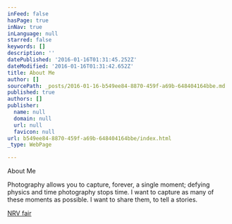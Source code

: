 ```yaml
---
inFeed: false
hasPage: true
inNav: true
inLanguage: null
starred: false
keywords: []
description: ''
datePublished: '2016-01-16T01:31:45.252Z'
dateModified: '2016-01-16T01:31:42.652Z'
title: About Me
author: []
sourcePath: _posts/2016-01-16-b549ee84-8870-459f-a69b-648404164bbe.md
published: true
authors: []
publisher:
  name: null
  domain: null
  url: null
  favicon: null
url: b549ee84-8870-459f-a69b-648404164bbe/index.html
_type: WebPage

---
```

About Me

Photography allows you to capture, forever, a single moment; defying physics and time photography stops time. I want to capture as many of these moments as possible. I want to share them, to tell a stories. 

[NRV fair][0]

[0]: https://thegrid.ai/jackiewilliamsphotography/new-river-valley-fair/